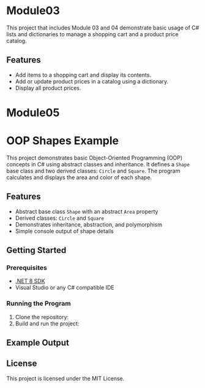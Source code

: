 # Module03
This project that includes Module 03 and 04 demonstrate basic usage of C# lists and dictionaries to manage a shopping cart and a product price catalog.

## Features

- Add items to a shopping cart and display its contents.
- Add or update product prices in a catalog using a dictionary.
- Display all product prices.

# Module05
# OOP Shapes Example

This project demonstrates basic Object-Oriented Programming (OOP) concepts in C# using abstract classes and inheritance. It defines a `Shape` base class and two derived classes: `Circle` and `Square`. The program calculates and displays the area and color of each shape.

## Features

- Abstract base class `Shape` with an abstract `Area` property
- Derived classes: `Circle` and `Square`
- Demonstrates inheritance, abstraction, and polymorphism
- Simple console output of shape details

## Getting Started

### Prerequisites

- [.NET 8 SDK](https://dotnet.microsoft.com/download/dotnet/8.0)
- Visual Studio or any C# compatible IDE

### Running the Program

1. Clone the repository:
2. Build and run the project:
## Example Output
## License

This project is licensed under the MIT License.
